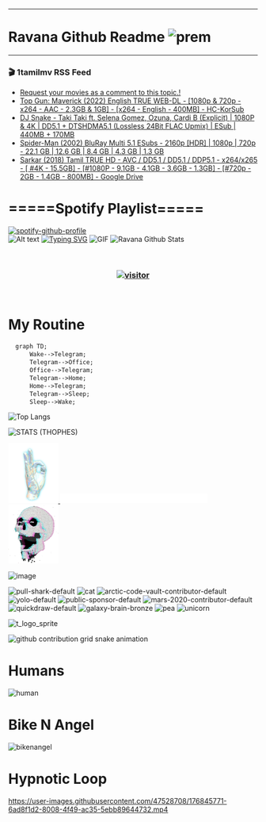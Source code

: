 ***
# Ravana Github Readme <img width="30" alt="prem" src="https://user-images.githubusercontent.com/47528708/184485159-eb187755-3860-4024-84e0-36e3194f9dac.gif">
***

### 🎬 1tamilmv RSS Feed

<!-- BLOG-POST-LIST:START -->
- [Request your movies as a comment to this topic.!](https://www.1tamilmv.team/index.php?/forums/topic/167638-request-your-movies-as-a-comment-to-this-topic/&do=findComment&comment=333864)
- [Top Gun: Maverick &lpar;2022&rpar; English TRUE WEB-DL - [1080p &amp; 720p - x264 - AAC - 2.3GB &amp; 1GB] - [x264 - English - 400MB] - HC-KorSub](https://www.1tamilmv.team/index.php?/forums/topic/167652-top-gun-maverick-2022-english-true-web-dl-1080p-720p-x264-aac-23gb-1gb-x264-english-400mb-hc-korsub/&do=findComment&comment=333863)
- [DJ Snake - Taki Taki ft. Selena Gomez, Ozuna, Cardi B &lpar;Explicit&rpar; | 1080P &amp; 4K | DD5.1 + DTSHDMA5.1 &lpar;Lossless 24Bit FLAC Upmix&rpar; | ESub | 440MB + 170MB](https://www.1tamilmv.team/index.php?/forums/topic/167663-dj-snake-taki-taki-ft-selena-gomez-ozuna-cardi-b-explicit-1080p-4k-dd51-dtshdma51-lossless-24bit-flac-upmix-esub-440mb-170mb/&do=findComment&comment=333862)
- [Spider-Man &lpar;2002&rpar; BluRay Multi 5.1 ESubs - 2160p [HDR] | 1080p | 720p - 22.1 GB | 12.6 GB | 8.4 GB | 4.3 GB | 1.3 GB](https://www.1tamilmv.team/index.php?/forums/topic/167660-spider-man-2002-bluray-multi-51-esubs-2160p-hdr-1080p-720p-221-gb-126-gb-84-gb-43-gb-13-gb/&do=findComment&comment=333861)
- [Sarkar &lpar;2018&rpar; Tamil TRUE HD - AVC / DD5.1 / DD5.1 / DDP5.1  - x264/x265 - [ #4K - 15.5GB] - [#1080P - 9.1GB - 4.1GB - 3.6GB - 1.3GB] - [#720p - 2GB - 1.4GB - 800MB] - Google Drive](https://www.1tamilmv.team/index.php?/forums/topic/167662-sarkar-2018-tamil-true-hd-avc-dd51-dd51-ddp51-x264x265-4k-155gb-1080p-91gb-41gb-36gb-13gb-720p-2gb-14gb-800mb-google-drive/&do=findComment&comment=333860)
<!-- BLOG-POST-LIST:END -->

# =====Spotify Playlist=====
[![spotify-github-profile](https://spotify-github-profile.vercel.app/api/view?uid=31rfzgmuvvewegdlxvlev4ynz4vu&cover_image=true&theme=default&bar_color=53b14f&bar_color_cover=true)](https://ravana69.github.io/rss)
</br>
![Alt text](https://spotify-recently-played-readme.vercel.app/api?user=31rfzgmuvvewegdlxvlev4ynz4vu)
[![Typing SVG](https://readme-typing-svg.herokuapp.com?color=%2336BCF7&center=true&vCenter=true&multiline=true&height=81&lines=I+AM+RAVANA;CONTACT+ME+ON+TELEGRAM%3A+%40R4V4N4)](https://git.io/typing-svg)
<img align="centre" height="400px" width="490px" alt="GIF" src="https://github.com/ravana69/ravana69/blob/master/rvm.gif" />
![Ravana Github Stats](https://github-readme-stats.vercel.app/api?username=ravana69&&show_icons=true&theme=radical)

<br />
<h3 align="center"> <a href="https://t.me/r4v4n4"><img src="https://profile-counter.glitch.me/ravana69/count.svg" alt="visitor" width="600"></a> </h3>
</br>

<H1>My Routine</H1>

```mermaid
  graph TD;
      Wake-->Telegram;
      Telegram-->Office;
      Office-->Telegram;
      Telegram-->Home;
      Home-->Telegram;
      Telegram-->Sleep;
      Sleep-->Wake;
```
![Top Langs](https://github-readme-stats.vercel.app/api/top-langs/?username=ravana69&&show_icons=true&theme=radical)

![STATS (THOPHES)](https://github-profile-trophy.vercel.app/?username=ravana69&theme=gruvbox&margin-w=10&margin-h=15&column=8)
<br />
<p align="left">
    <a href="#">
        <img width="20%" src="./assets/images/hand.gif" alt="" />
    </a>
    <a href="#">
        <img width="59%" src="./assets/images/spacer.png" alt="" >
    </a>
    <a href="#">
        <img width="20%" src="./assets/images/skull.gif" alt="" />
    </a>
</p>


![image](https://user-images.githubusercontent.com/47528708/175298537-0623dc00-7b1a-4ec1-b5b1-71768763a234.png)

<img width="148" alt="pull-shark-default" src="https://user-images.githubusercontent.com/47528708/176419715-70981865-4dc6-489a-8a1a-06842db67b15.gif"> <img width="148" alt="cat" src="https://user-images.githubusercontent.com/47528708/179149594-60701d0e-e626-415f-9958-80736351eadd.gif"> <img width="148" alt="arctic-code-vault-contributor-default" src="https://user-images.githubusercontent.com/47528708/175267501-e1fbbb8f-c2b2-4882-b865-2ac4debef26c.png"> <img width="148" alt="yolo-default" src="https://user-images.githubusercontent.com/47528708/175267654-281a1880-1129-4b7b-bf2f-de5dd2bc5afa.png"> <img width="148" alt="public-sponsor-default" src="https://user-images.githubusercontent.com/47528708/175268448-2e78cc75-fb25-4d76-bd22-7df520446b45.png"> <img width="148" alt="mars-2020-contributor-default" src="https://user-images.githubusercontent.com/47528708/175268475-de6d987a-3be9-4353-86a5-23b422559355.png"> <img width="148" alt="quickdraw-default" src="https://user-images.githubusercontent.com/47528708/179148665-33e7c2c8-5d95-413e-8b25-6862820a5fe7.png"> <img width="148" alt="galaxy-brain-bronze" src="https://user-images.githubusercontent.com/47528708/176419717-e2fdca8b-0fdc-47dd-9511-a7ff52178a33.gif"> <img width="148" alt="pea" src="https://user-images.githubusercontent.com/47528708/179149608-800ce6e1-7d24-4bfe-8e84-5628e6d5497d.gif"> <img width="148" alt="unicorn" src="https://user-images.githubusercontent.com/2644614/181385133-df3a04ac-af3f-4c11-bd61-5e1ec80c601b.png">

![t_logo_sprite](https://user-images.githubusercontent.com/47528708/175293007-21ff1792-1fca-4be3-bcae-12fdc3aa414f.svg)

![github contribution grid snake animation](https://raw.githubusercontent.com/ravana69/ravana69/output/github-contribution-grid-snake-dark.svg#gh-dark-mode-only)

# Humans
<img width="170" alt="human" src="https://user-images.githubusercontent.com/47528708/176413829-c142d478-1c96-4c3c-a2a4-2dd35374c335.gif">

# Bike N Angel
<img width="170" alt="bikenangel" src="https://user-images.githubusercontent.com/47528708/176616968-3a44f91e-8016-477c-9bb5-c4689a1adbee.gif">

# Hypnotic Loop

https://user-images.githubusercontent.com/47528708/176845771-6ad8f1d2-8008-4f49-ac35-5ebb89644732.mp4

